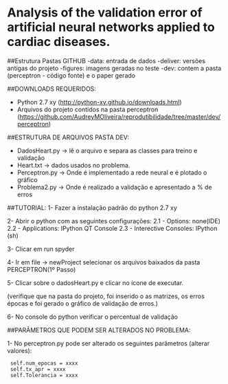 # Analysis of the validation error of artificial neural networks applied to cardiac diseases.

##Estrutura Pastas GITHUB
-data: entrada de dados 
-deliver: versões antigas do projeto
-figures: imagens geradas no teste
-dev: contem a pasta (perceptron - código fonte) e o paper gerado

##DOWNLOADS REQUERIDOS:
- Python 2.7 xy (http://python-xy.github.io/downloads.html)
- Arquivos do projeto contidos na pasta perceptron (https://github.com/AudreyMOliveira/reprodutibilidade/tree/master/dev/perceptron)

##ESTRUTURA DE ARQUIVOS PASTA DEV:
- DadosHeart.py -> lê o arquivo e separa as classes para treino e validação
- Heart.txt -> dados usados no problema.
- Perceptron.py -> Onde é implementado a rede neural e é plotado o gráfico
- Problema2.py -> Onde é realizado a validação e apresentado a % de erros 

##TUTORIAL:
1- Fazer a instalação padrão do python 2.7 xy

2- Abrir o python com as seguintes configurações:
	2.1 - Options: none(IDE)
	2.2 - Applications: IPython QT Console
	2.3 - Interective Consoles: IPython (sh)

3- Clicar em run spyder

4- Ir em file -> newProject 
selecionar os arquivos baixados da pasta PERCEPTRON(1º Passo)

5- Clicar sobre o dadosHeart.py e clicar no ícone de executar.
   
(verifique que na pasta do projeto, foi inserido o as matrizes, os erros    épocas e  foi gerado o gráfico de validação de erros.)

6- No console do python verificar o percentual de validação


##PARÂMETROS QUE PODEM SER ALTERADOS NO PROBLEMA:

1- No perceptron.py pode ser alterado os seguintes parâmetros (alterar valores):

     self.num_epocas = xxxx
     self.tx_apr = xxxx
     self.Tolerancia = xxxx
